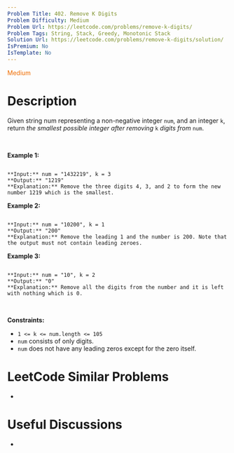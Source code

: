 ```yaml
---
Problem Title: 402. Remove K Digits
Problem Difficulty: Medium
Problem Url: https://leetcode.com/problems/remove-k-digits/
Problem Tags: String, Stack, Greedy, Monotonic Stack
Solution Url: https://leetcode.com/problems/remove-k-digits/solution/
IsPremium: No
IsTemplate: No
---
```


<span style="color: rgb(239, 108, 0);">Medium</span>

# Description

Given string num representing a non-negative integer `num`, and an integer `k`, return *the smallest possible integer after removing* `k` *digits from* `num`.


 


**Example 1:**



```

**Input:** num = "1432219", k = 3
**Output:** "1219"
**Explanation:** Remove the three digits 4, 3, and 2 to form the new number 1219 which is the smallest.

```

**Example 2:**



```

**Input:** num = "10200", k = 1
**Output:** "200"
**Explanation:** Remove the leading 1 and the number is 200. Note that the output must not contain leading zeroes.

```

**Example 3:**



```

**Input:** num = "10", k = 2
**Output:** "0"
**Explanation:** Remove all the digits from the number and it is left with nothing which is 0.

```

 


**Constraints:**


* `1 <= k <= num.length <= 105`
* `num` consists of only digits.
* `num` does not have any leading zeros except for the zero itself.




# LeetCode Similar Problems

- []()

# Useful Discussions

- []()
